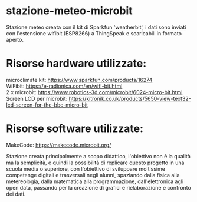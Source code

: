 # stazione-meteo-microbit
Stazione meteo creata con il kit di Sparkfun 'weatherbit', i dati sono inviati con l'estensione wifibit (ESP8266) a ThingSpeak e scaricabili in formato aperto.

# Risorse hardware utilizzate:
microclimate kit: https://www.sparkfun.com/products/16274  
WiFibit: https://e-radionica.com/en/wifi-bit.html  
2 x microbit: https://www.robotics-3d.com/microbit/6024-micro-bit.html  
Screen LCD per microbit: https://kitronik.co.uk/products/5650-view-text32-lcd-screen-for-the-bbc-micro-bit  

# Risorse software utilizzate:
MakeCode: https://makecode.microbit.org/  

Stazione creata principalmente a scopo didattico, l'obiettivo non è la qualità ma la semplicità, e quindi la possibilità di replicare questo progetto in una scuola media o superiore, con l'obiettivo di sviluppare moltissime competenge digitali e trasversali negli alunni, spaziando dalla fisica alla metereologia, dalla matematica alla programmazione, dall'elettronica agli open data, passando per la creazione di grafici e rielaborazione e confronto dei dati.
